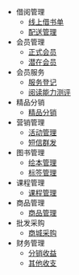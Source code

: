 

- 借阅管理
  - [线上借书单](thread/online.md)
  - [配送管理](thread/distribution.md)
- 会员管理
  - [正式会员](thread/member.md)
  - [潜在会员](thread/potential.md)
- 会员服务
  - [服务登记](thread/service.md)
  - [阅读能力测评](thread/readTest.md)
- 精品分销
  - [精品分销](thread/purchaseDistribution.md)
- 营销管理
  - [活动管理](thread/activity.md)
  - [短信群发](thread/sms.md)
- 图书管理
  - [绘本管理](thread/books.md)
  - [标签管理](thread/label.md)
- 课程管理
  - [课程管理](thread/scourse.md)
- 商品管理
  - [商品管理](thread/goods.md)
- 批发采购
  - [商城采购](thread/purchaseBooks.md)
- 财务管理
  - [分销收益](thread/scourse.md)
  - [其他收支](thread/otherSpending.md)

